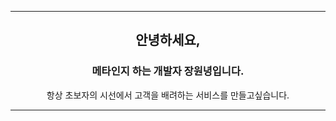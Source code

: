 
<div align="center" 
  background-image: url("https://capsule-render.vercel.app/api?type=waving&color=168022&height=170&section=header&text=😊&fontSize=50&animation=fadeIn");>
</div>

<hr/>
<div align="center">
  <h2>안녕하세요,</h2>
  <h3>메타인지 하는 개발자 장원녕입니다.</h3>
  <p>항상 초보자의 시선에서 고객을 배려하는 서비스를 만들고싶습니다.</p>
</div>
<hr/>


